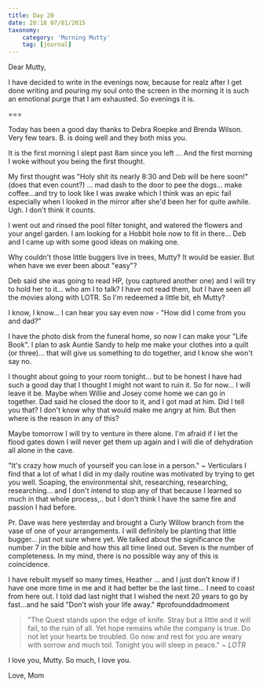 ```yaml
---
title: Day 20
date: 20:18 07/01/2015 
taxonomy:
    category: 'Morning Mutty'
    tag: [journal]
---
```


Dear Mutty,

I have decided to write in the evenings now, because for realz after I get done writing and pouring my soul onto the screen in the morning it is such an emotional purge that I am exhausted. So evenings it is.

===

Today has been a good day thanks to Debra Roepke and Brenda Wilson. Very few tears. B. is doing well and they both miss you.

It is the first morning I slept past 8am since you left ... And the first morning I woke without you being the first thought.

My first thought was "Holy shit its nearly 8:30 and Deb will be here soon!" (does that even count?) ... mad dash to the door to pee the dogs... make coffee...and try to look like I was awake which I think was an epic fail especially when I looked in the mirror after she'd been her for quite awhile. Ugh. I don't think it counts.

I went out and rinsed the pool filter tonight, and watered the flowers and your angel garden. I am looking for a Hobbit hole now to fit in there... Deb and I came up with some good ideas on making one.

Why couldn't those little buggers live in trees, Mutty? It would be easier. But when have we ever been about "easy"?

Deb said she was going to read HP, (you captured another one) and I will try to hold her to it... who am I to talk? I have not read them, but I have seen all the movies along with LOTR. So I'm redeemed a little bit, eh Mutty?

I know, I know... I can hear you say even now - "How did I come from you and dad?"

I have the photo disk from the funeral home, so now I can make your "Life Book". I plan to ask Auntie Sandy to help me make your clothes into a quilt (or three)... that will give us something to do together, and I know she won't say no.

I thought about going to your room tonight... but to be honest I have had such a good day that I thought I might not want to ruin it. So for now... I will leave it be. Maybe when Willie and Josey come home we can go in together. Dad said he closed the door to it, and I got mad at him. Did I tell you that? I don't know why that would make me angry at him. But then where is the reason in any of this?

Maybe tomorrow I will try to venture in there alone. I'm afraid if I let the flood gates down I will never get them up again and I will die of dehydration all alone in the cave.

"It's crazy how much of yourself you can lose in a person." ~ Verticulars
I find that a lot of what I did in my daily routine was motivated by trying to get you well. Soaping, the environmental shit, researching, researching, researching... and I don't intend to stop any of that because I learned so much in that whole process,.. but I don't think I have the same fire and passion I had before.

Pr. Dave was here yesterday and brought a Curly Willow branch from the vase of one of your arrangements. I will definitely be planting that little bugger... just not sure where yet. We talked about the significance the number 7 in the bible and how this all time lined out.
Seven is the number of completeness. In my mind, there is no possible way any of this is coincidence.

I have rebuilt myself so many times, Heather ... and I just don't know if I have one more time in me and it had better be the last time... I need to coast from here out. I told dad last night that I wished the next 20 years to go by fast...and he said "Don't wish your life away." ‪#‎profounddadmoment‬

> "The Quest stands upon the edge of knife. Stray but a little and it will fail, to the ruin of all. Yet hope remains while the company is true. Do not let your hearts be troubled. Go now and rest for you are weary with sorrow and much toil. Tonight you will sleep in peace." ~<cite> LOTR</cite>


I love you, Mutty. So much, I love you.

Love, Mom